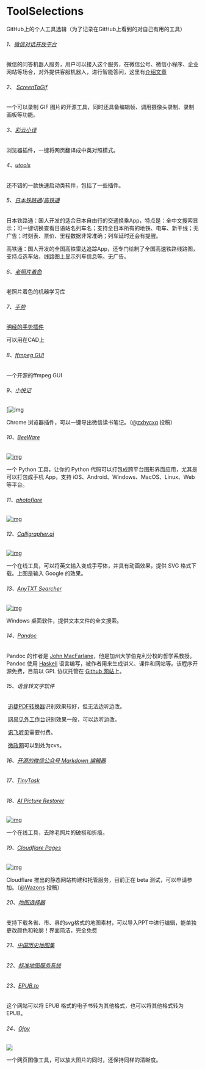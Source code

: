 # ToolSelections

GitHub上的个人工具选辑（为了记录在GitHub上看到的对自己有用的工具）

###### 1、[微信对话开放平台](https://openai.weixin.qq.com/)

微信的问答机器人服务，用户可以接入这个服务，在微信公号、微信小程序、企业网站等场合，对外提供客服机器人，进行智能答问，这里有[介绍文章](https://juemuren4449.com/archives/the-power-of-ai-wechat-openai)

###### 2、 [ScreenToGif]( https://www.screentogif.com/ )

一个可以录制 GIF 图片的开源工具，同时还具备编辑帧、调用摄像头录制、录制画板等功能。 

###### 3、[彩云小译](https://github.com/ruanyf/weekly/issues/910) 

浏览器插件，一键将网页翻译成中英对照模式。

###### 4、[utools](https://www.u.tools/)

还不错的一款快速启动类软件，包括了一些插件。

###### 5、[日本铁路通](https://github.com/ruanyf/weekly/issues/933)/[高铁通](https://github.com/ruanyf/weekly/issues/934)

日本铁路通：国人开发的适合日本自由行的交通换乘App，特点是：全中文搜索显示；可一键切换查看日语站名列车名；支持全日本所有的地铁、电车、新干线；无广告；时刻表、票价、里程数据非常准确；列车延时还会有提醒。

高铁通：国人开发的全国高铁雷达追踪App，还专门绘制了全国高速铁路线路图，支持点选车站，线路图上显示列车信息等。无广告。

###### 6、[老照片着色](https://github.com/jantic/DeOldify)

老照片着色的机器学习库

###### 7、[手势](https://www.strokesplus.com/)

[明经的手势插件](http://bbs.mjtd.com/thread-111628-1-1.html)

可以用在CAD上

###### 8、[ffmpeg GUI](https://github.com/mifi/lossless-cut)

一个开源的ffmpeg GUI

###### 9、[小悦记](https://mp.weixin.qq.com/s/hCZWQEfHrCAxTiO0h8ukJw)

 

[![img](https://camo.githubusercontent.com/5ced59f2af6006897e694d5bc56dd291e7297c28/68747470733a2f2f7777772e77616e67626173652e636f6d2f626c6f67696d672f61737365742f3230323030342f6267323032303034323331312e6a7067)

Chrome 浏览器插件，可以一键导出微信读书笔记。（@[zxhycxq](https://github.com/ruanyf/weekly/issues/1198) 投稿）

###### 10、[BeeWare](https://beeware.org/)

[![img](https://camo.githubusercontent.com/1eb81745b0d029586fbd0867a670fa0cec7d13a4/68747470733a2f2f7777772e77616e67626173652e636f6d2f626c6f67696d672f61737365742f3230323030392f6267323032303039313730312e6a7067)](https://camo.githubusercontent.com/1eb81745b0d029586fbd0867a670fa0cec7d13a4/68747470733a2f2f7777772e77616e67626173652e636f6d2f626c6f67696d672f61737365742f3230323030392f6267323032303039313730312e6a7067)

一个 Python 工具，让你的 Python 代码可以打包成跨平台图形界面应用，尤其是可以打包成手机 App，支持 iOS、Android、Windows、MacOS、Linux、Web 等平台。

###### 11、[photoflare](https://github.com/PhotoFlare/photoflare)

[![img](https://camo.githubusercontent.com/b88acf3b632954ba9f5566a6fe9ae22c51c3d9f9/68747470733a2f2f7777772e77616e67626173652e636f6d2f626c6f67696d672f61737365742f3230323030392f6267323032303039323330342e6a7067)](https://camo.githubusercontent.com/b88acf3b632954ba9f5566a6fe9ae22c51c3d9f9/68747470733a2f2f7777772e77616e67626173652e636f6d2f626c6f67696d672f61737365742f3230323030392f6267323032303039323330342e6a7067)

###### 12、[Calligrapher.ai](https://www.calligrapher.ai/)

[![img](https://camo.githubusercontent.com/395b2b0ddb311d97313cdbfea052b346827a1a2d/68747470733a2f2f7777772e77616e67626173652e636f6d2f626c6f67696d672f61737365742f3230323031302f6267323032303130303930322e6a7067)](https://camo.githubusercontent.com/395b2b0ddb311d97313cdbfea052b346827a1a2d/68747470733a2f2f7777772e77616e67626173652e636f6d2f626c6f67696d672f61737365742f3230323031302f6267323032303130303930322e6a7067)

一个在线工具，可以将英文输入变成手写体，并具有动画效果，提供 SVG 格式下载。上图是输入 Google 的效果。

###### 13、[AnyTXT Searcher](https://anytxt.net/)

[![img](https://camo.githubusercontent.com/dd3a35fb11d38ceca74734fd6b46a117ee387aa0/68747470733a2f2f7777772e77616e67626173652e636f6d2f626c6f67696d672f61737365742f3230323031302f6267323032303130313830382e6a7067)](https://camo.githubusercontent.com/dd3a35fb11d38ceca74734fd6b46a117ee387aa0/68747470733a2f2f7777772e77616e67626173652e636f6d2f626c6f67696d672f61737365742f3230323031302f6267323032303130313830382e6a7067)

Windows 桌面软件，提供文本文件的全文搜索。

###### 14、[Pandoc ](https://github.com/jgm/pandoc)

Pandoc 的作者是 [John MacFarlane](http://johnmacfarlane.net/)，他是加州大学伯克利分校的哲学系教授。Pandoc 使用 [Haskell](http://www.haskell.org/) 语言编写，被作者用来生成讲义、课件和网站等。该程序开源免费，目前以 GPL 协议托管在 [Github 网站](https://github.com/jgm/pandoc)上。

###### 15、语音转文字软件

​	[迅捷PDF转换器](https://link.zhihu.com/?target=https%3A//app.xunjiepdf.com/%3Fzhhxx)识别效果较好，但无法边听边改。

​	[网易见外工作台](https://link.zhihu.com/?target=https%3A//jianwai.youdao.com/)识别效果一般，可以边听边改。

​	[讯飞听见](https://www.iflyrec.com/)需要付费。

​	[微政网](http://yuyin.5xing.com.cn/)可以到处为cvs。

###### 16、[开源的微信公众号 Markdown 编辑器](https://github.com/doocs/md)

###### 17、[TinyTask](https://tinytask.en.softonic.com/)

###### 18、[AI Picture Restorer](https://hotpot.ai/restore-picture)

[![img](https://camo.githubusercontent.com/7549df266cb81cfbac120349fa7b947094856f3a93793a3d21806ed755c557cb/68747470733a2f2f7777772e77616e67626173652e636f6d2f626c6f67696d672f61737365742f3230323031322f6267323032303132313830322e6a7067)](https://camo.githubusercontent.com/7549df266cb81cfbac120349fa7b947094856f3a93793a3d21806ed755c557cb/68747470733a2f2f7777772e77616e67626173652e636f6d2f626c6f67696d672f61737365742f3230323031322f6267323032303132313830322e6a7067)

一个在线工具，去除老照片的破损和折痕。

###### 19、[Cloudflare Pages](https://blog.cloudflare.com/cloudflare-pages/)

[![img](https://camo.githubusercontent.com/e27a6ea4ccc13c9d2ea1dd1f5be5de71711efdde2e0a7ef9daaa5b272b27b312/68747470733a2f2f7777772e77616e67626173652e636f6d2f626c6f67696d672f61737365742f3230323031322f6267323032303132313930312e6a7067)](https://camo.githubusercontent.com/e27a6ea4ccc13c9d2ea1dd1f5be5de71711efdde2e0a7ef9daaa5b272b27b312/68747470733a2f2f7777772e77616e67626173652e636f6d2f626c6f67696d672f61737365742f3230323031322f6267323032303132313930312e6a7067)

Cloudflare 推出的静态网站构建和托管服务，目前正在 beta 测试，可以申请参加。（[@Wazons](https://github.com/ruanyf/weekly/issues/1559) 投稿）

###### 20、[地图选择器](http://datav.aliyun.com/tools/atlas/#&lat=30.332329214580188&lng=106.72278672066881&zoom=3.5)

支持下载各省、市、县的svg格式的地图素材，可以导入PPT中进行编辑，能单独更改颜色和轮廓！界面简洁，完全免费

###### 21、[中国历史地图集](http://www.ccamc.co/chinese_historical_map/index.php)

###### 22、[标准地图服务系统](http://bzdt.ch.mnr.gov.cn/)

###### 23、[EPUB.to](https://epub.to/)

这个网站可以将 EPUB 格式的电子书转为其他格式，也可以将其他格式转为 EPUB。

###### 24、[Ojoy](https://ojoy.zaps.dev/)

[![](https://camo.githubusercontent.com/8aeed4dd585752f10ef6b5eea8d0af4f1f94372a03fee28d6f4c1c6f4be6b252/68747470733a2f2f63646e2e6265656b6b612e636f6d2f626c6f67696d672f61737365742f3230323130362f6267323032313036313530312e6a7067)](https://camo.githubusercontent.com/8aeed4dd585752f10ef6b5eea8d0af4f1f94372a03fee28d6f4c1c6f4be6b252/68747470733a2f2f63646e2e6265656b6b612e636f6d2f626c6f67696d672f61737365742f3230323130362f6267323032313036313530312e6a7067)

一个网页图像工具，可以放大图片的同时，还保持同样的清晰度。